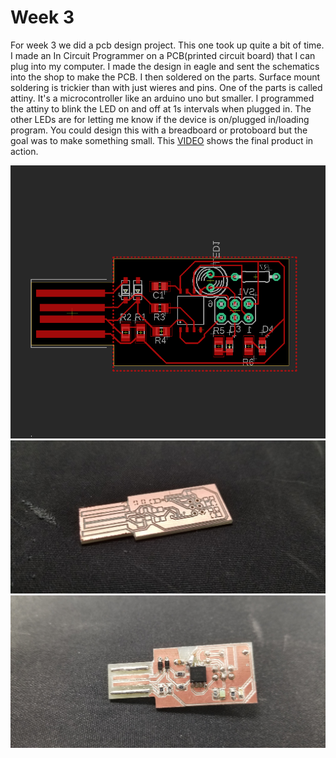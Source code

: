 # Week 3

For week 3 we did a pcb design project. This one took up quite a bit of time.
I made an In Circuit Programmer on a PCB(printed circuit board) that I can plug into my computer. I made the design in eagle and sent the schematics into the shop to make the PCB. I then soldered on the parts. Surface mount soldering is trickier than with just wieres and pins. One of the parts is called attiny. It's a microcontroller like an arduino uno but smaller. I programmed the attiny to blink the LED on and off at 1s intervals when plugged in. The other LEDs are for letting me know if the device is on/plugged in/loading program. You could design this with a breadboard or protoboard but the goal was to make something small. This [VIDEO](https://youtu.be/uPqIIRQjEn4) shows the final product in action.

![pcbschem](circuit_brd_file.PNG)
![pcb](pcb.jpg)
![finished_pcb](finished_pcb.jpg)
